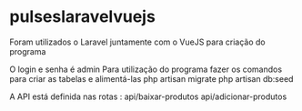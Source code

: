 # pulseslaravelvuejs
Foram utilizados o Laravel juntamente com o VueJS para criação do programa

O login e senha é admin
Para utilização do programa fazer os comandos para criar as tabelas e alimentá-las
php artisan migrate
php artisan db:seed

A API está definida nas rotas :
api/baixar-produtos
api/adicionar-produtos